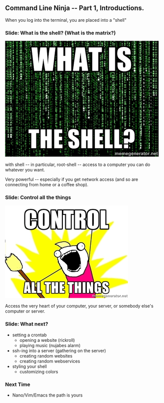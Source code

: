 ## Command Line Ninja -- Part 1, Introductions.


When you log into the terminal, you are placed into a "shell" 

### Slide: What is the shell?  (What is the matrix?)

![img](./imgs/what_is_the_shell_meme.jpg)

with shell -- in particular, root-shell -- access to a computer you can do whatever you want.

Very powerful -- especially if you get network access (and so are connecting from home or a coffee shop).

### Slide: Control all the things

![img](./imgs/control_all_the_things.jpg)

Access the very heart of your computer, your server, or somebody else's computer or server.

### Slide: What next?

* setting a crontab
  * opening a website (rickroll)
  * playing music (nujabes alarm)
* ssh-ing into a server (gathering on the server)
  * creating random websites
  * creating random webservices
* styling your shell
  * customizing colors

### Next Time

* Nano/Vim/Emacs the path is yours

